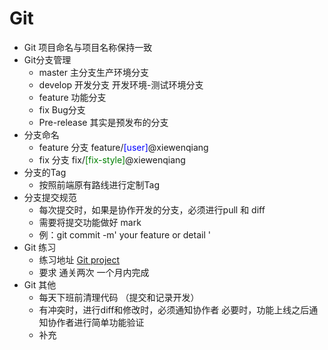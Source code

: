 # Git

- Git 项目命名与项目名称保持一致
- Git分支管理
  - master 主分支生产环境分支
  - develop 开发分支 开发环境-测试环境分支
  - feature 功能分支
  - fix Bug分支
  - Pre-release  其实是预发布的分支
- 分支命名
  - feature 分支 feature/<span style="color:blue;">[user]</span>@xiewenqiang
  - fix 分支 fix/<span style="color:green;">[fix-style]</span>@xiewenqiang
- 分支的Tag
  - 按照前端原有路线进行定制Tag
- 分支提交规范
  - 每次提交时，如果是协作开发的分支，必须进行pull 和 diff
  - 需要将提交功能做好 mark 
  - 例：git commit -m' your feature or detail '
- Git 练习
  - 练习地址 [Git project](https://learngitbranching.js.org/?locale=zh_CN)
  - 要求 通关两次 一个月内完成
- Git 其他
  - 每天下班前清理代码 （提交和记录开发）
  - 有冲突时，进行diff和修改时，必须通知协作者 必要时，功能上线之后通知协作者进行简单功能验证
  - 补充